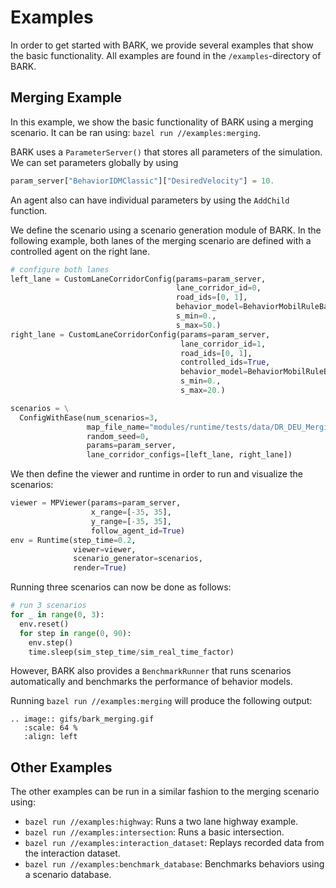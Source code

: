 Examples
=========================
In order to get started with BARK, we provide several examples that show the basic functionality.
All examples are found in the `/examples`-directory of BARK.


## Merging Example

In this example, we show the basic functionality of BARK using a merging scenario.
It can be ran using: `bazel run //examples:merging`.

BARK uses a `ParameterServer()` that stores all parameters of the simulation.
We can set parameters globally by using

```python
param_server["BehaviorIDMClassic"]["DesiredVelocity"] = 10.
```

An agent also can have individual parameters by using the `AddChild` function.

We define the scenario using a scenario generation module of BARK.
In the following example, both lanes of the merging scenario are defined with a controlled agent on the right lane.

```python
# configure both lanes
left_lane = CustomLaneCorridorConfig(params=param_server,
                                     lane_corridor_id=0,
                                     road_ids=[0, 1],
                                     behavior_model=BehaviorMobilRuleBased(param_server),
                                     s_min=0.,
                                     s_max=50.)
right_lane = CustomLaneCorridorConfig(params=param_server,
                                      lane_corridor_id=1,
                                      road_ids=[0, 1],
                                      controlled_ids=True,
                                      behavior_model=BehaviorMobilRuleBased(param_server),
                                      s_min=0.,
                                      s_max=20.)

scenarios = \
  ConfigWithEase(num_scenarios=3,
                 map_file_name="modules/runtime/tests/data/DR_DEU_Merging_MT_v01_shifted.xodr",
                 random_seed=0,
                 params=param_server,
                 lane_corridor_configs=[left_lane, right_lane])
```

We then define the viewer and runtime in order to run and visualize the scenarios:

```python
viewer = MPViewer(params=param_server,
                  x_range=[-35, 35],
                  y_range=[-35, 35],
                  follow_agent_id=True)
env = Runtime(step_time=0.2,
              viewer=viewer,
              scenario_generator=scenarios,
              render=True)
```

Running three scenarios can now be done as follows:

```python
# run 3 scenarios
for _ in range(0, 3):
  env.reset()
  for step in range(0, 90):
    env.step()
    time.sleep(sim_step_time/sim_real_time_factor)
```

However, BARK also provides a `BenchmarkRunner` that runs scenarios automatically and benchmarks the performance of behavior models.

Running `bazel run //examples:merging` will produce the following output:
```eval_rst
.. image:: gifs/bark_merging.gif
   :scale: 64 %
   :align: left
```


## Other Examples
The other examples can be run in a similar fashion to the merging scenario using:

* `bazel run //examples:highway`: Runs a two lane highway example.
* `bazel run //examples:intersection`: Runs a basic intersection.
* `bazel run //examples:interaction_dataset`: Replays recorded data from the interaction dataset.
* `bazel run //examples:benchmark_database`: Benchmarks behaviors using a scenario database.
